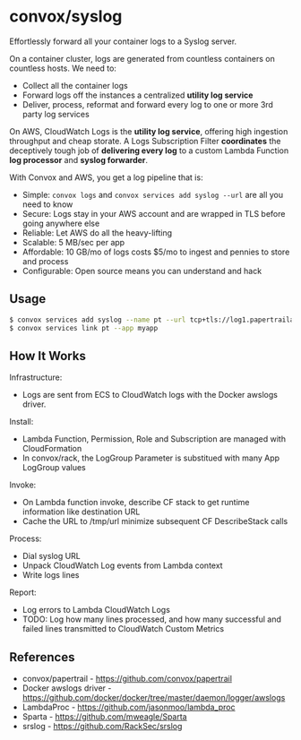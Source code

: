 # convox/syslog

Effortlessly forward all your container logs to a Syslog server.

On a container cluster, logs are generated from countless containers on countless hosts. We need to:

* Collect all the container logs
* Forward logs off the instances a centralized **utility log service**
* Deliver, process, reformat and forward every log to one or more 3rd party log services

On AWS, CloudWatch Logs is the **utility log service**, offering high ingestion throughput and cheap storate. A Logs Subscription Filter **coordinates** the deceptively tough job of **delivering every log** to a custom Lambda Function **log processor** and **syslog forwarder**.

With Convox and AWS, you get a log pipeline that is:

* Simple: `convox logs` and `convox services add syslog --url` are all you need to know
* Secure: Logs stay in your AWS account and are wrapped in TLS before going anywhere else
* Reliable: Let AWS do all the heavy-lifting
* Scalable: 5 MB/sec per app
* Affordable: 10 GB/mo of logs costs $5/mo to ingest and pennies to store and process
* Configurable: Open source means you can understand and hack

## Usage

```bash
$ convox services add syslog --name pt --url tcp+tls://log1.papertrailapp.com:11235
$ convox services link pt --app myapp
```

## How It Works

Infrastructure:

* Logs are sent from ECS to CloudWatch logs with the Docker awslogs driver.

Install:

* Lambda Function, Permission, Role and Subscription are managed with CloudFormation
* In convox/rack, the LogGroup Parameter is substitued with many App LogGroup values

Invoke:

* On Lambda function invoke, describe CF stack to get runtime information like destination URL
* Cache the URL to /tmp/url minimize subsequent CF DescribeStack calls

Process:

* Dial syslog URL
* Unpack CloudWatch Log events from Lambda context
* Write logs lines

Report:

* Log errors to Lambda CloudWatch Logs
* TODO: Log how many lines processed, and how many successful and failed lines transmitted to CloudWatch Custom Metrics

## References

* convox/papertrail - https://github.com/convox/papertrail
* Docker awslogs driver - https://github.com/docker/docker/tree/master/daemon/logger/awslogs
* LambdaProc - https://github.com/jasonmoo/lambda_proc
* Sparta - https://github.com/mweagle/Sparta
* srslog - https://github.com/RackSec/srslog
